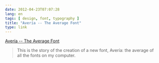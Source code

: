 ```yaml
---
date: 2012-04-23T07:07:28
lang: en
tags: [ design, font, typography ]
title: "Avería -- The Average Font"
type: link
---
```


[Avería -- The Average Font](http://iotic.com/averia/)

> This is the story of the creation of a new font, Avería: the average
> of all the fonts on my computer.

